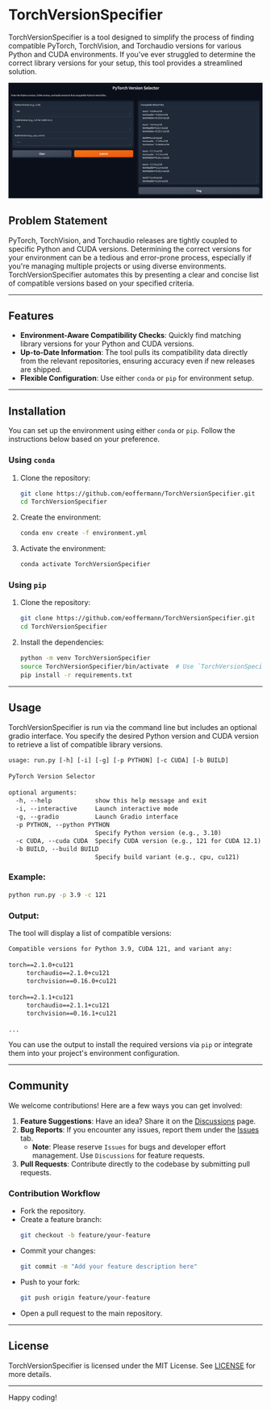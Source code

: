 # TorchVersionSpecifier
TorchVersionSpecifier is a tool designed to simplify the process of finding compatible PyTorch, TorchVision, and Torchaudio versions for various Python and CUDA environments. If you've ever struggled to determine the correct library versions for your setup, this tool provides a streamlined solution.

![Gradio Screenshot](docs/screenshot.png)

## Problem Statement
PyTorch, TorchVision, and Torchaudio releases are tightly coupled to specific Python and CUDA versions. Determining the correct versions for your environment can be a tedious and error-prone process, especially if you're managing multiple projects or using diverse environments. TorchVersionSpecifier automates this by presenting a clear and concise list of compatible versions based on your specified criteria.

---

## Features
- **Environment-Aware Compatibility Checks**: Quickly find matching library versions for your Python and CUDA versions.
- **Up-to-Date Information**: The tool pulls its compatibility data directly from the relevant repositories, ensuring accuracy even if new releases are shipped.
- **Flexible Configuration**: Use either `conda` or `pip` for environment setup.
---

## Installation

You can set up the environment using either `conda` or `pip`. Follow the instructions below based on your preference.

### Using `conda`

1. Clone the repository:
   ```bash
   git clone https://github.com/eoffermann/TorchVersionSpecifier.git
   cd TorchVersionSpecifier
   ```
2. Create the environment:
   ```bash
   conda env create -f environment.yml
   ```
3. Activate the environment:
   ```bash
   conda activate TorchVersionSpecifier
   ```

### Using `pip`

1. Clone the repository:
   ```bash
   git clone https://github.com/eoffermann/TorchVersionSpecifier.git
   cd TorchVersionSpecifier
   ```
2. Install the dependencies:
   ```bash
   python -m venv TorchVersionSpecifier
   source TorchVersionSpecifier/bin/activate  # Use `TorchVersionSpecifier\Scripts\activate` on Windows
   pip install -r requirements.txt
   ```

---

## Usage

TorchVersionSpecifier is run via the command line but includes an optional gradio interface. You specify the desired Python version and CUDA version to retrieve a list of compatible library versions.

```
usage: run.py [-h] [-i] [-g] [-p PYTHON] [-c CUDA] [-b BUILD]

PyTorch Version Selector

optional arguments:
  -h, --help            show this help message and exit
  -i, --interactive     Launch interactive mode
  -g, --gradio          Launch Gradio interface
  -p PYTHON, --python PYTHON
                        Specify Python version (e.g., 3.10)
  -c CUDA, --cuda CUDA  Specify CUDA version (e.g., 121 for CUDA 12.1)
  -b BUILD, --build BUILD
                        Specify build variant (e.g., cpu, cu121)
```

### Example:
```bash
python run.py -p 3.9 -c 121
```

### Output:
The tool will display a list of compatible versions:
```
Compatible versions for Python 3.9, CUDA 121, and variant any:

torch==2.1.0+cu121
     torchaudio==2.1.0+cu121
     torchvision==0.16.0+cu121

torch==2.1.1+cu121
     torchaudio==2.1.1+cu121
     torchvision==0.16.1+cu121

...
```

You can use the output to install the required versions via `pip` or integrate them into your project's environment configuration.

---

## Community
We welcome contributions! Here are a few ways you can get involved:

1. **Feature Suggestions**: Have an idea? Share it on the [Discussions](https://github.com/eoffermann/TorchVersionSpecifier/discussions) page.
2. **Bug Reports**: If you encounter any issues, report them under the [Issues](https://github.com/eoffermann/TorchVersionSpecifier/issues) tab.
   - **Note**: Please reserve `Issues` for bugs and developer effort management. Use `Discussions` for feature requests.
3. **Pull Requests**: Contribute directly to the codebase by submitting pull requests.

### Contribution Workflow
- Fork the repository.
- Create a feature branch:
  ```bash
  git checkout -b feature/your-feature
  ```
- Commit your changes:
  ```bash
  git commit -m "Add your feature description here"
  ```
- Push to your fork:
  ```bash
  git push origin feature/your-feature
  ```
- Open a pull request to the main repository.

---

## License
TorchVersionSpecifier is licensed under the MIT License. See [LICENSE](LICENSE) for more details.

---

Happy coding!
